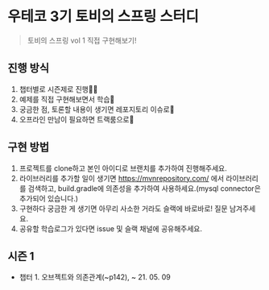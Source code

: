 # 우테코 3기 토비의 스프링 스터디

> 토비의 스프링 vol 1 직접 구현해보기!

## 진행 방식
1. 챕터별로 시즌제로 진행🤸‍♂️
2. 예제를 직접 구현해보면서 학습🚀
3. 궁금한 점, 토론할 내용이 생기면 레포지토리 이슈로📃
4. 오프라인 만남이 필요하면 트랙룸으로🎏

## 구현 방법
1. 프로젝트를 clone하고 본인 아이디로 브랜치를 추가하여 진행해주세요.
2. 라이브러리를 추가할 일이 생기면 https://mvnrepository.com/ 에서 라이브러리를 검색하고, build.gradle에 의존성을 추가하여 사용하세요.(mysql connector은 추가되어 있습니다.)
3. 구현하다 궁금한 게 생기면 아무리 사소한 거라도 슬랙에 바로바로! 질문 남겨주세요.
4. 공유할 학습로그가 있다면 issue 및 슬랙 채널에 공유해주세요. 

## 시즌 1
- 챕터 1. 오브젝트와 의존관계(~p142), ~ 21. 05. 09
